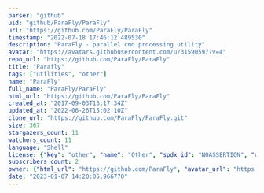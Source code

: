 ```yaml
---
parser: "github"
uid: "github/ParaFly/ParaFly"
url: "https://github.com/ParaFly/ParaFly"
timestamp: "2022-07-18 17:46:12.489530"
description: "ParaFly - parallel cmd processing utility"
avatar: "https://avatars.githubusercontent.com/u/31590597?v=4"
repo_url: "https://github.com/ParaFly/ParaFly"
title: "Parafly"
tags: ["utilities", "other"]
name: "ParaFly"
full_name: "ParaFly/ParaFly"
html_url: "https://github.com/ParaFly/ParaFly"
created_at: "2017-09-03T13:17:34Z"
updated_at: "2022-06-26T15:02:10Z"
clone_url: "https://github.com/ParaFly/ParaFly.git"
size: 367
stargazers_count: 11
watchers_count: 11
language: "Shell"
license: {"key": "other", "name": "Other", "spdx_id": "NOASSERTION", "url": null, "node_id": "MDc6TGljZW5zZTA="}
subscribers_count: 2
owner: {"html_url": "https://github.com/ParaFly", "avatar_url": "https://avatars.githubusercontent.com/u/31590597?v=4", "login": "ParaFly", "type": "Organization"}
date: "2023-01-07 14:20:05.966770"
---
```

